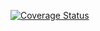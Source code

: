 [![Coverage Status](https://coveralls.io/repos/github/Prat33k-dev/cpp-boilerplate/badge.svg?branch=master)](https://coveralls.io/github/Prat33k-dev/cpp-boilerplate?branch=master)